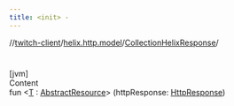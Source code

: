 ```yaml
---
title: <init> -
---
```

//[twitch-client](../../index.md)/[helix.http.model](../index.md)/[CollectionHelixResponse](index.md)/[<init>](-init-.md)



# <init>  
[jvm]  
Content  
fun <[T](index.md) : [AbstractResource](../-abstract-resource/index.md)> [<init>](-init-.md)(httpResponse: [HttpResponse]())  



